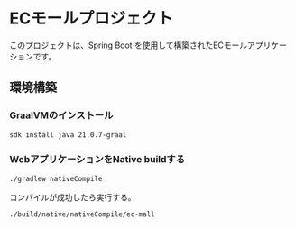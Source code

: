 # ECモールプロジェクト
このプロジェクトは、Spring Boot を使用して構築されたECモールアプリケーションです。

## 環境構築

### GraalVMのインストール
```bash
sdk install java 21.0.7-graal
```

### WebアプリケーションをNative buildする
```bash
./gradlew nativeCompile
````

コンパイルが成功したら実行する。
```bash
./build/native/nativeCompile/ec-mall
```
